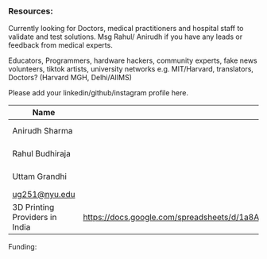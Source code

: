 ### Resources:

Currently looking for Doctors, medical practitioners and hospital staff to validate and test solutions. Msg Rahul/ Anirudh if you have any leads or feedback from medical experts.

Educators, Programmers, hardware hackers, community experts, fake news volunteers, tiktok artists, university networks e.g. MIT/Harvard, translators, Doctors? (Harvard MGH, Delhi/AIIMS)

Please add your linkedin/github/instagram profile here. 


|Name|Region|Skills/Industry|Networks|Notes|
| ------------- |:-------------:| -----:|-----:|-----:|
|Anirudh Sharma|Delhi|Prototyping (S/w,H/w)| MIT|
|Rahul Budhiraja|Delhi|Prototyping (S/w)|OYO,NUS,MIT|
|Uttam Grandhi| US/Delaware/Remote|Prototyping(S/w, H/w)|NYU, BITS-Pilani|www.instagram.com/uttamg911 https://utt.am
ug251@nyu.edu|
|3D Printing Providers in India|https://docs.google.com/spreadsheets/d/1a8AZuBjRgblkAD7o9hURh3U3i4GZL3vmBK7BF3N7lEc/edit#gid=953100826||||




Funding: 
